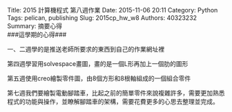 Title: 2015 計算機程式 第八週作業
Date: 2015-11-06 20:11
Category: Python
Tags: pelican, publishing
Slug: 2015cp_hw_w8
Authors: 40323232
Summary: 摘要心得
<br>
###這學期的心得###

一、二週學的是推送老師所要求的東西到自己的作業網址裡


第四週學習用solvespace畫圖，畫的是一個L形再加上一個肋的圖形


第五週使用creo繪製零件圖，由8個方形和8根軸組成的一個組合零件


第七週我們要繪製電動腳踏車，比起之前的簡單零件來說複雜許多，需要更加熟悉程式的功能與操作，並瞭解腳踏車的架構，需要花費更多的心思去整理並完成。